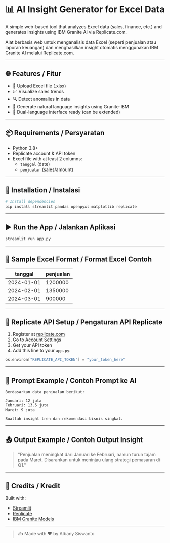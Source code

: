 # 📊 AI Insight Generator for Excel Data

A simple web-based tool that analyzes Excel data (sales, finance, etc.) and generates insights using IBM Granite AI via Replicate.com.

Alat berbasis web untuk menganalisis data Excel (seperti penjualan atau laporan keuangan) dan menghasilkan insight otomatis menggunakan IBM Granite AI melalui Replicate.com.

---

## 🌐 Features / Fitur

- 📁 Upload Excel file (.xlsx)
- 📈 Visualize sales trends
- 🔍 Detect anomalies in data
- 🤖 Generate natural language insights using Granite-IBM
- 💬 Dual-language interface ready (can be extended)

---

## 📦 Requirements / Persyaratan

- Python 3.8+
- Replicate account & API token
- Excel file with at least 2 columns:
  - `tanggal` (date)
  - `penjualan` (sales/amount)

---

## 🚀 Installation / Instalasi

```bash
# Install dependencies
pip install streamlit pandas openpyxl matplotlib replicate
````

---

## ▶️ Run the App / Jalankan Aplikasi

```bash
streamlit run app.py
```

---

## 📁 Sample Excel Format / Format Excel Contoh

| tanggal    | penjualan |
| ---------- | --------- |
| 2024-01-01 | 1200000   |
| 2024-02-01 | 1350000   |
| 2024-03-01 | 900000    |

---

## 🔐 Replicate API Setup / Pengaturan API Replicate

1. Register at [replicate.com](https://replicate.com)
2. Go to [Account Settings](https://replicate.com/account)
3. Get your API token
4. Add this line to your `app.py`:

```python
os.environ["REPLICATE_API_TOKEN"] = "your_token_here"
```

---

## 📌 Prompt Example / Contoh Prompt ke AI

```text
Berdasarkan data penjualan berikut:

Januari: 12 juta
Februari: 13.5 juta
Maret: 9 juta

Buatlah insight tren dan rekomendasi bisnis singkat.
```

---

## 📤 Output Example / Contoh Output Insight

> "Penjualan meningkat dari Januari ke Februari, namun turun tajam pada Maret. Disarankan untuk meninjau ulang strategi pemasaran di Q1."

---

## 🙌 Credits / Kredit

Built with:

* [Streamlit](https://streamlit.io/)
* [Replicate](https://replicate.com/)
* [IBM Granite Models](https://research.ibm.com/ai/granite)

---

> ✍️ Made with ❤️ by Albany Siswanto

